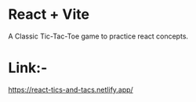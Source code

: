 # React + Vite

A Classic Tic-Tac-Toe game to practice react concepts.

# Link:- 
https://react-tics-and-tacs.netlify.app/
